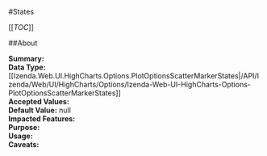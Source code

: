 #States

[[_TOC_]]

##About

**Summary:**   
**Data Type:** [[Izenda.Web.UI.HighCharts.Options.PlotOptionsScatterMarkerStates|/API/Izenda/Web/UI/HighCharts/Options/Izenda-Web-UI-HighCharts-Options-PlotOptionsScatterMarkerStates]]  
**Accepted Values:**   
**Default Value:** null  
**Impacted Features:**   
**Purpose:**   
**Usage:**   
**Caveats:**   

